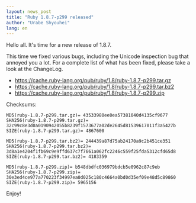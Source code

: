 ```yaml
---
layout: news_post
title: "Ruby 1.8.7-p299 released"
author: "Urabe Shyouhei"
lang: en
---
```


Hello all. It\'s time for a new release of 1.8.7.

This time we fixed various bugs, including the Unicode inspection bug
that annoyed you a lot. For a complete list of what has been fixed,
please take a look at the ChangeLog.

* https://cache.ruby-lang.org/pub/ruby/1.8/ruby-1.8.7-p299.tar.gz
* https://cache.ruby-lang.org/pub/ruby/1.8/ruby-1.8.7-p299.tar.bz2
* https://cache.ruby-lang.org/pub/ruby/1.8/ruby-1.8.7-p299.zip

Checksums:

    MD5(ruby-1.8.7-p299.tar.gz)= 43533980ee0ea57381040d4135cf9677
    SHA256(ruby-1.8.7-p299.tar.gz)= 32c99c8e3d0a0190942055b8239f1573677a02de2645d81539617011f3a5427b
    SIZE(ruby-1.8.7-p299.tar.gz)= 4867600

    MD5(ruby-1.8.7-p299.tar.bz2)= 244439a87d75ab24170a9c2b451ce351
    SHA256(ruby-1.8.7-p299.tar.bz2)= 3d8a1e4204f1fb69c9e9ffd637c7f7661a062fc2246c559f25fda5312cfd65d8
    SIZE(ruby-1.8.7-p299.tar.bz2)= 4183359

    MD5(ruby-1.8.7-p299.zip)= b548dbdfc036979bdcb5e0962c87c9eb
    SHA256(ruby-1.8.7-p299.zip)= 30e3ed4ce977a770223f34997ea0d025c180c4664a0bd0d35ef09e48d5c89860
    SIZE(ruby-1.8.7-p299.zip)= 5965156

Enjoy!

